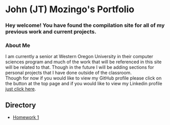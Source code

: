 
# John (JT) Mozingo's Portfolio
### Hey welcome! You have found the compilation site for all of my previous work and current projects.


### About Me
   I am currently a senior at Western Oregon University in their computer sciences program and much of the work that will be referenced in this site will be related to that. Though in the future I will be adding sections for personal projects that I have done outside of the classroom.  
   Though for now if you would like to view my GitHub profile please click on the button at the top page and if you would like to view my Linkedin profile [just click here](http://www.linkedin.com/in/JohnTMozingo).


## Directory
   * [Homework 1](https://github.com/sonicScape211/sonicScape211.github.io/tree/master/460hw/hw1/index.md)

